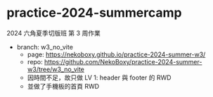 # practice-2024-summercamp
2024 六角夏季切版班 第 3 周作業
- branch: w3_no_vite
  - page: https://nekoboxy.github.io/practice-2024-summer-w3/
  - repo: https://github.com/NekoBoxy/practice-2024-summer-w3/tree/w3_no_vite
  - 因時間不足，故只做 LV 1: header 與 footer 的 RWD
  - 並做了手機板的首頁 RWD
